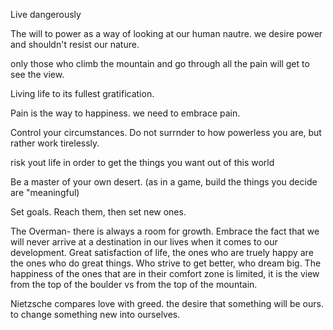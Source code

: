 Live dangerously

The will to power as a way of looking at our human nautre.
we desire power and shouldn't resist our nature.

only those who climb the mountain and go through all the pain will get to see the view.

Living life to its fullest gratification.

Pain is the way to happiness. we need to embrace pain.

Control your circumstances. Do not surrnder to how powerless you are, but rather work tirelessly.

risk yout life in order to get the things you want out of this world

Be a master of your own desert. (as in a game, build the things you decide are "meaningful)

Set goals. Reach them, then set new ones.

The Overman- there is always a room for growth. Embrace the fact that we will never arrive at a destination in our lives when it comes to our development.
Great satisfaction of life, the ones who are truely happy are the ones who do great things. Who strive to get better, who dream big. The happiness of the ones that are in their comfort zone is limited, it is the view from the top of the boulder vs from the top of the mountain.

Nietzsche compares love with greed. the desire that something will be ours. to change something new into ourselves. 

